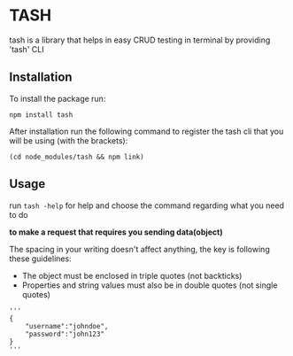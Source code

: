 # TASH

tash is a library that helps in easy CRUD testing in terminal by providing 'tash' CLI

## Installation

To install the package run:

`npm install tash`

After installation run the following command to register the tash cli that you will be using (with the brackets):

`(cd node_modules/tash && npm link)`

## Usage

run `tash -help` for help and choose the command regarding what you need to do

**to make a request that requires you sending data(object)**

The spacing in your writing doesn't affect anything, the key is following these guidelines:

 - The object must be enclosed in triple quotes (not backticks)
 - Properties and string values must also be in double quotes (not single quotes)
 
```
'''
{
    "username":"johndoe",
    "password":"john123"
}
'''
```
